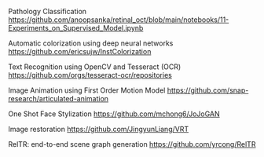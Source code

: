 
Pathology Classification
https://github.com/anoopsanka/retinal_oct/blob/main/notebooks/11-Experiments_on_Supervised_Model.ipynb

Automatic colorization using deep neural networks
https://github.com/ericsujw/InstColorization

Text Recognition using OpenCV and Tesseract (OCR)
https://github.com/orgs/tesseract-ocr/repositories

Image Animation using First Order Motion Model
https://github.com/snap-research/articulated-animation

One Shot Face Stylization
https://github.com/mchong6/JoJoGAN

Image restoration
https://github.com/JingyunLiang/VRT

RelTR: end-to-end scene graph generation
https://github.com/yrcong/RelTR
